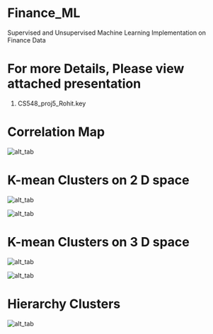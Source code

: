 # Finance_ML
Supervised and Unsupervised Machine Learning Implementation on Finance Data

# For more Details, Please view attached presentation 
1. CS548_proj5_Rohit.key


# Correlation Map 

![alt_tab](https://github.com/Rohitpalsingh7/Finance_ML/blob/master/Screen%20Shot%202017-04-28%20at%2011.21.45%20AM.png)

# K-mean Clusters on 2 D space

![alt_tab](https://github.com/Rohitpalsingh7/Finance_ML/blob/master/Screen%20Shot%202017-04-28%20at%2011.22.53%20AM.png)


![alt_tab](https://github.com/Rohitpalsingh7/Finance_ML/blob/master/Screen%20Shot%202017-04-28%20at%2011.23.03%20AM.png)


# K-mean Clusters on 3 D space

![alt_tab](https://github.com/Rohitpalsingh7/Finance_ML/blob/master/Screen%20Shot%202017-04-28%20at%2011.23.15%20AM.png)


![alt_tab](https://github.com/Rohitpalsingh7/Finance_ML/blob/master/Screen%20Shot%202017-04-28%20at%2011.23.23%20AM.png)


# Hierarchy Clusters 

![alt_tab](https://github.com/Rohitpalsingh7/Finance_ML/blob/master/Screen%20Shot%202017-04-28%20at%2011.23.32%20AM.png)
